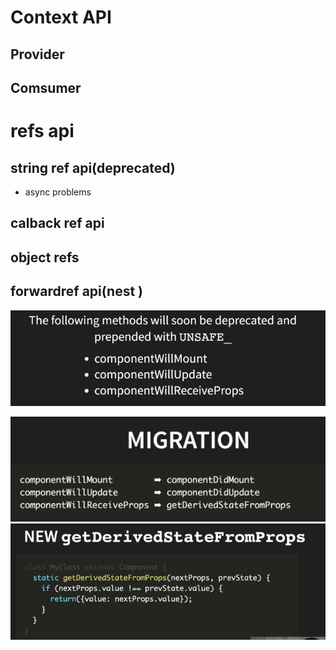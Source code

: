 # Context API

## Provider
## Comsumer

# refs api

## string ref api(deprecated)

* async problems

## calback ref api

## object refs

## forwardref api(nest )

![](2018-04-07-16-50-37.png)


![](2018-04-07-16-51-29.png)
![](2018-04-07-16-51-59.png)